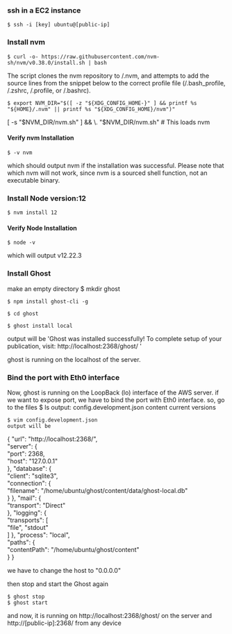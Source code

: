 ### ssh in a EC2 instance
    $ ssh -i [key] ubuntu@[public-ip]

### Install nvm
    $ curl -o- https://raw.githubusercontent.com/nvm-sh/nvm/v0.38.0/install.sh | bash

The script clones the nvm repository to /.nvm, and attempts to add the source lines from the snippet below to the correct profile file (/.bash_profile, /.zshrc, /.profile, or /.bashrc).

    $ export NVM_DIR="$([ -z "${XDG_CONFIG_HOME-}" ] && printf %s "${HOME}/.nvm" || printf %s "${XDG_CONFIG_HOME}/nvm")"
[ -s "$NVM_DIR/nvm.sh" ] && \. "$NVM_DIR/nvm.sh" # This loads nvm
 
#### Verify nvm Installation
    $ -v nvm

which should output nvm if the installation was successful. Please note that which nvm will not work, since nvm is a sourced shell function, not an executable binary.

### Install Node version:12
    $ nvm install 12

#### Verify Node Installation
    $ node -v

which will output v12.22.3

### Install Ghost
make an empty directory
    $ mkdir ghost

    $ npm install ghost-cli -g

    $ cd ghost

    $ ghost install local

output will be 'Ghost was installed successfully! To complete setup of your publication, visit:
http://localhost:2368/ghost/ '

ghost is running on the localhost of the server.

### Bind the port with Eth0 interface
Now, ghost is running on the LoopBack (lo) interface of the AWS server. if we want to expose port, we have to bind the port with Eth0 interface. so, go to the files
    $ ls
    output: config.development.json  content  current  versions

    $ vim config.development.json
    output will be

{
  "url": "http://localhost:2368/",\
  "server": {\
    "port": 2368,\
    "host": "127.0.0.1"\
  },
  "database": {\
    "client": "sqlite3",\
    "connection": {\
      "filename": "/home/ubuntu/ghost/content/data/ghost-local.db"\
    }
  },
  "mail": {\
    "transport": "Direct"\
  },
  "logging": {\
    "transports": [\
      "file",
      "stdout"\
    ]
  },
  "process": "local",\
  "paths": {\
    "contentPath": "/home/ubuntu/ghost/content"\
  }
}

we have to change the host to "0.0.0.0"

then stop and start the Ghost again

    $ ghost stop
    $ ghost start

and now, it is running on http://localhost:2368/ghost/ on the server and
http://[public-ip]:2368/ from any device
